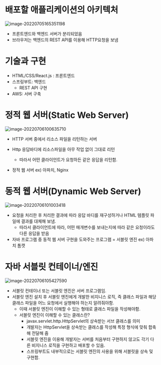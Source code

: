 

# 배포할 애플리케이션의 아키텍처

![image-20220705165351198](https://user-images.githubusercontent.com/85017704/177451900-ba5407d5-7435-4dcc-b102-d71fe38d559c.png)

- 프론트엔드와 백엔드 서버가 분리되었음
- 브라우저는 백엔드의 REST API를 이용해 HTTP요청을 보냄



# 기술과 구현

- HTML/CSS/React.js : 프론트엔드
- 스프링부트: 백엔드 
  - REST API 구현
- AWS: 서버 구축

# 정적 웹 서버(Static Web Server)
![image-20220706100635710](https://user-images.githubusercontent.com/85017704/177451920-6763bdfa-99ca-44c0-96d5-d17220292823.png)

- HTTP 서버 중에서 리소스 파일을 리턴하는 서버
- Http 응답바디에 리소스파일을 아무 작업 없이 그대로 리턴
  - 따라서 어떤 클라이언트가 요청하든 같은 응답을 리턴함.

- 정적 웹 서버 ex) 아파치, Nginx

# 동적 웹 서버(Dynamic Web Server)
![image-20220706101003418](https://user-images.githubusercontent.com/85017704/177451954-71fb326e-13ca-412d-96e1-898f3c781060.png)

- 요청을 처리한 후 처리한 결과에 따라 응답 바디를 재구성하거나 HTML 템플릿 파일에 결과를 대체해 보냄.
  - 따라서 클라이언트에 따라, 어떤 매개변수를 보내는지에 따라 같은 요청이라도 다른 응답을 받음
- 자바 프로그램 중 동적 웹 서버 구현을 도와주는 프로그램 = 서블릿 엔진 ex) 아파치 톰캣



# 자바 서블릿 컨테이너/엔진

![image-20220706105427590](https://user-images.githubusercontent.com/85017704/177451978-da9235f7-dbb2-4146-8dc6-2afa7da15bd8.png)

- 서블릿 컨테이너 또는 서블릿 엔진은 서버 프로그램임.
- 서블릿 엔진 설치 후 서블릿 엔진에게 개발한 비지니스 로직, 즉 클래스 파일과 해당 클래스 파일을 어느 요청에서 실행해야 하는지 알려줘야함. 
  - 이때 서블릿 엔진이 이해할 수 있는 형태로 클래스 파일을 작성해야함.
  - 서블릿 엔진이 이해할 수 있는 클래스란?
    - javax.servlet.http.HttpServlet의 상속받는 서브 클래스를 의미
    - 개발자는 HttpServlet을 상속받는 클래스를 작성해 특정 형식에 맞춰 합축해 전달해 줌
    - 서블릿 엔진을 이용해 개발자는 서버를 처음부터 구현하지 않고도 각기 다른 비지니스 로직을 구현하고 배포할 수 있음.
    - 스프링부트도 내부적으로는 서블릿 엔진의 사용을 위해 서블릿을 상속 및 구현함.